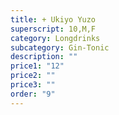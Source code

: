 ```yaml
---
title: + Ukiyo Yuzo
superscript: 10,M,F
category: Longdrinks
subcategory: Gin-Tonic
description: ""
price1: "12"
price2: ""
price3: ""
order: "9"
---
```

